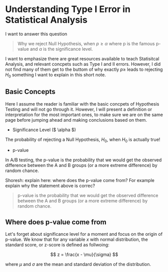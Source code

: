 <script type="text/x-mathjax-config"> MathJax.Hub.Config({ tex2jax: {inlineMath: [['$','$'], ['\\(','\\)']]} }); </script> <script src="https://cdnjs.cloudflare.com/ajax/libs/mathjax/2.7.0/MathJax.js?config=TeX-AMS-MML_HTMLorMML" type="text/javascript"></script>

# Understanding Type I Error in Statistical Analysis
I want to answer this question
> Why we reject Null Hypothesis, when $p \geq \alpha$
where p is the famous p-value and $\alpha$ is the significance level. 

I want to emphasize there are great resources available to teach Statisitcal Analysis, and relevant concpets such as Type I and II errors. However, I did not find many of them get to the buttom of why exactly $p \geq$ leads to rejecting 
$H_0$ something I want to explain in this short note. 

## Basic Concepts
Here I assume the reader is familiar with the basic concpets of Hypothesis Testing and will not go through it. However, I will present a definition or interpretation for the most important ones, to make sure we are on the same page before jumping ahead and making conclusions based on them.


* Significance Level ($ \alpha $)

The probability of rejecting a Null Hypothesis, $H_0$, when $H_0$ is actually true!

* p-value

In A/B testing, the p-value is the probability that we would get the observed difference between the A and B groups (or a more extreme difference) by random chance. 

Shoresh: explain here: where does the p-value come from? For example explain why the statement above is correc?

> p-value is the probability that we would get the observed difference between the A and B groups (or a more extreme difference) by random chance.

## Where does p-value come from
Let's forget about significance level for a moment and focus on the origin of p-value. We know that for any variable $x$ with normal distribution, the standard score, or z-score is defined as follwoing:

$$
z = \frac{x - \mu}{\sigma}
$$

where $\mu$ and $\sigma$ are the mean and standard deviation of the distribution. 
